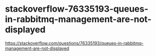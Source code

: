 # stackoverflow-76335193-queues-in-rabbitmq-management-are-not-displayed
https://stackoverflow.com/questions/76335193/queues-in-rabbitmq-management-are-not-displayed
